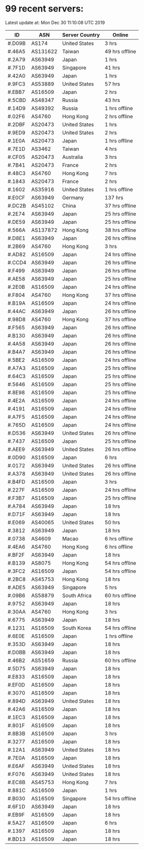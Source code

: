 # 99 recent servers:

Latest update at: Mon Dec 30 11:10:08 UTC 2019

| ID | ASN | Server Country | Online |
| -- | --- | -------------- | ------ |
| #.D09B | AS174 | United States | 3 hrs |
| #.46A5 | AS131622 | Taiwan | 49 hrs offline |
| #.2A79 | AS63949 | Japan | 1 hrs |
| #.7F1D | AS63949 | Singapore | 41 hrs |
| #.42A0 | AS63949 | Japan | 1 hrs |
| #.9FC3 | AS53889 | United States | 57 hrs |
| #.EBB7 | AS16509 | Japan | 2 hrs |
| #.5CBD | AS48347 | Russia | 43 hrs |
| #.14D9 | AS49392 | Russia | 1 hrs offline |
| #.02F6 | AS4760 | Hong Kong | 2 hrs offline |
| #.2DBF | AS20473 | United States | 1 hrs |
| #.9ED9 | AS20473 | United States | 2 hrs |
| #.1E0A | AS20473 | Japan | 1 hrs offline |
| #.7E1D | AS3462 | Taiwan | 4 hrs |
| #.CF05 | AS20473 | Australia | 3 hrs |
| #.7B41 | AS20473 | France | 2 hrs |
| #.48C3 | AS4760 | Hong Kong | 7 hrs |
| #.1843 | AS20473 | France | 2 hrs |
| #.1602 | AS35916 | United States | 1 hrs offline |
| #.E0CF | AS63949 | Germany | 137 hrs |
| #.DC2B | AS45102 | China | 37 hrs offline |
| #.2E74 | AS63949 | Japan | 25 hrs offline |
| #.DE59 | AS63949 | Japan | 25 hrs offline |
| #.566A | AS137872 | Hong Kong | 38 hrs offline |
| #.D8E1 | AS63949 | Japan | 26 hrs offline |
| #.2B69 | AS4760 | Hong Kong | 3 hrs |
| #.AD82 | AS16509 | Japan | 24 hrs offline |
| #.CCD4 | AS63949 | Japan | 26 hrs offline |
| #.F499 | AS63949 | Japan | 26 hrs offline |
| #.AE58 | AS63949 | Japan | 25 hrs offline |
| #.2E0B | AS16509 | Japan | 24 hrs offline |
| #.F804 | AS4760 | Hong Kong | 37 hrs offline |
| #.B19A | AS16509 | Japan | 24 hrs offline |
| #.44AC | AS63949 | Japan | 26 hrs offline |
| #.98D8 | AS4760 | Hong Kong | 37 hrs offline |
| #.F565 | AS63949 | Japan | 26 hrs offline |
| #.B130 | AS63949 | Japan | 26 hrs offline |
| #.4A58 | AS63949 | Japan | 26 hrs offline |
| #.B4A7 | AS63949 | Japan | 26 hrs offline |
| #.5BE2 | AS16509 | Japan | 24 hrs offline |
| #.A7A3 | AS16509 | Japan | 25 hrs offline |
| #.64C3 | AS16509 | Japan | 25 hrs offline |
| #.5646 | AS16509 | Japan | 25 hrs offline |
| #.8E98 | AS16509 | Japan | 25 hrs offline |
| #.4E2A | AS16509 | Japan | 24 hrs offline |
| #.4191 | AS16509 | Japan | 24 hrs offline |
| #.A7F5 | AS16509 | Japan | 24 hrs offline |
| #.765D | AS16509 | Japan | 24 hrs offline |
| #.D536 | AS63949 | United States | 26 hrs offline |
| #.7437 | AS16509 | Japan | 25 hrs offline |
| #.AEE9 | AS63949 | United States | 26 hrs offline |
| #.0D90 | AS16509 | Japan | 6 hrs |
| #.0172 | AS63949 | United States | 26 hrs offline |
| #.A378 | AS63949 | United States | 26 hrs offline |
| #.B4FD | AS16509 | Japan | 3 hrs |
| #.227F | AS16509 | Japan | 24 hrs offline |
| #.F3B7 | AS16509 | Japan | 25 hrs offline |
| #.A784 | AS63949 | Japan | 18 hrs |
| #.D71F | AS63949 | Japan | 18 hrs |
| #.E069 | AS40065 | United States | 50 hrs |
| #.3812 | AS63949 | Japan | 18 hrs |
| #.0738 | AS4609 | Macao | 6 hrs offline |
| #.4EA6 | AS4760 | Hong Kong | 6 hrs offline |
| #.BF2F | AS63949 | Japan | 18 hrs |
| #.B139 | AS8075 | Hong Kong | 54 hrs offline |
| #.3FC2 | AS16509 | Japan | 54 hrs offline |
| #.2BC8 | AS45753 | Hong Kong | 18 hrs |
| #.ADE5 | AS63949 | Singapore | 5 hrs |
| #.09B6 | AS58879 | South Africa | 60 hrs offline |
| #.9752 | AS63949 | Japan | 18 hrs |
| #.30AA | AS4760 | Hong Kong | 3 hrs |
| #.6775 | AS63949 | Japan | 18 hrs |
| #.1231 | AS16509 | South Korea | 54 hrs offline |
| #.6E0E | AS16509 | Japan | 1 hrs offline |
| #.353D | AS63949 | Japan | 18 hrs |
| #.D0BB | AS63949 | Japan | 18 hrs |
| #.46B2 | AS51659 | Russia | 60 hrs offline |
| #.5D75 | AS63949 | Japan | 18 hrs |
| #.E833 | AS16509 | Japan | 18 hrs |
| #.EF0D | AS16509 | Japan | 18 hrs |
| #.3070 | AS16509 | Japan | 18 hrs |
| #.894D | AS63949 | United States | 18 hrs |
| #.42A6 | AS16509 | Japan | 18 hrs |
| #.1EC3 | AS16509 | Japan | 18 hrs |
| #.801F | AS16509 | Japan | 18 hrs |
| #.8B3B | AS16509 | Japan | 3 hrs |
| #.3277 | AS16509 | Japan | 18 hrs |
| #.12A1 | AS63949 | United States | 18 hrs |
| #.7E0A | AS16509 | Japan | 18 hrs |
| #.E6AF | AS63949 | United States | 18 hrs |
| #.F076 | AS63949 | United States | 18 hrs |
| #.EC8B | AS45753 | Hong Kong | 7 hrs |
| #.881C | AS16509 | Japan | 1 hrs |
| #.B030 | AS16509 | Singapore | 54 hrs offline |
| #.6F1D | AS63949 | Japan | 18 hrs |
| #.EB9F | AS16509 | Japan | 18 hrs |
| #.5A27 | AS16509 | Japan | 6 hrs |
| #.1397 | AS16509 | Japan | 18 hrs |
| #.BD13 | AS16509 | Japan | 18 hrs |

